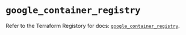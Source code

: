 # `google_container_registry`

Refer to the Terraform Registory for docs: [`google_container_registry`](https://registry.terraform.io/providers/hashicorp/google/5.21.0/docs/resources/container_registry).
